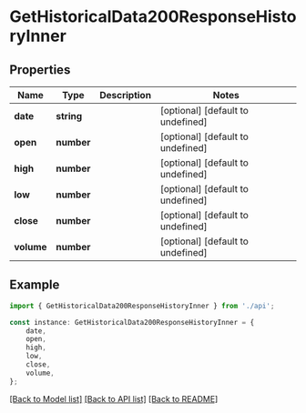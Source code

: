 # GetHistoricalData200ResponseHistoryInner


## Properties

Name | Type | Description | Notes
------------ | ------------- | ------------- | -------------
**date** | **string** |  | [optional] [default to undefined]
**open** | **number** |  | [optional] [default to undefined]
**high** | **number** |  | [optional] [default to undefined]
**low** | **number** |  | [optional] [default to undefined]
**close** | **number** |  | [optional] [default to undefined]
**volume** | **number** |  | [optional] [default to undefined]

## Example

```typescript
import { GetHistoricalData200ResponseHistoryInner } from './api';

const instance: GetHistoricalData200ResponseHistoryInner = {
    date,
    open,
    high,
    low,
    close,
    volume,
};
```

[[Back to Model list]](../README.md#documentation-for-models) [[Back to API list]](../README.md#documentation-for-api-endpoints) [[Back to README]](../README.md)
